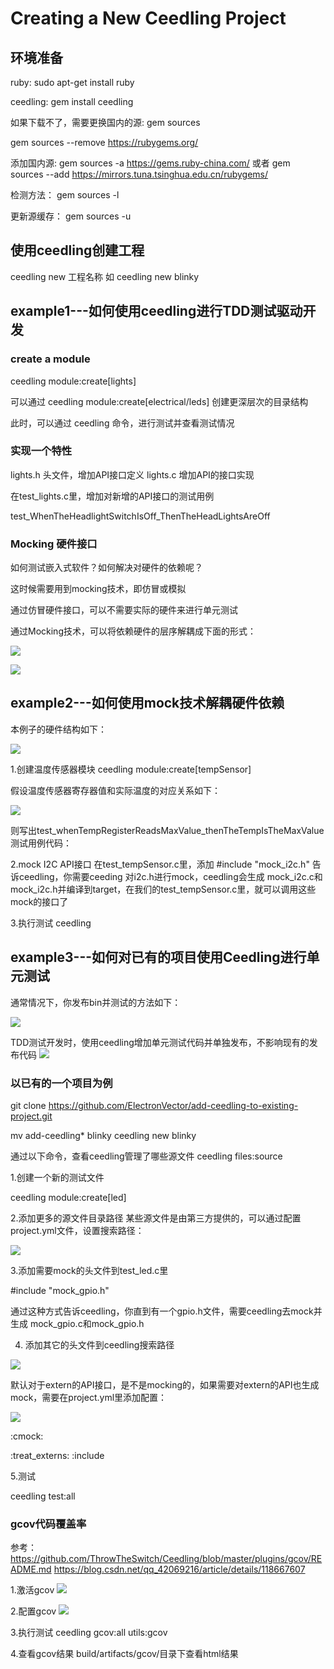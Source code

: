 # Creating a New Ceedling Project

## 环境准备
ruby:
sudo apt-get install ruby

ceedling:
gem install ceedling

如果下载不了，需要更换国内的源:
gem sources

gem sources --remove https://rubygems.org/

添加国内源:
gem sources -a https://gems.ruby-china.com/
或者
gem sources --add https://mirrors.tuna.tsinghua.edu.cn/rubygems/

检测方法：
gem sources -l

更新源缓存：
gem sources -u

## 使用ceedling创建工程
ceedling new 工程名称
如
ceedling new blinky

## example1---如何使用ceedling进行TDD测试驱动开发
### create a module
ceedling module:create[lights]

可以通过
ceedling module:create[electrical/leds]
创建更深层次的目录结构

此时，可以通过
ceedling
命令，进行测试并查看测试情况

### 实现一个特性
lights.h 头文件，增加API接口定义
lights.c 增加API的接口实现

在test_lights.c里，增加对新增的API接口的测试用例

test_WhenTheHeadlightSwitchIsOff_ThenTheHeadLightsAreOff

### Mocking 硬件接口
如何测试嵌入式软件？如何解决对硬件的依赖呢？

这时候需要用到mocking技术，即仿冒或模拟

通过仿冒硬件接口，可以不需要实际的硬件来进行单元测试

通过Mocking技术，可以将依赖硬件的层序解耦成下面的形式：

![](images/2022-11-24-09-40-27.png)


![](images/2022-11-24-09-45-45.png)

## example2---如何使用mock技术解耦硬件依赖
本例子的硬件结构如下：

![](images/2022-11-24-09-45-17.png)

1.创建温度传感器模块
ceedling module:create[tempSensor]

假设温度传感器寄存器值和实际温度的对应关系如下：

![](images/2022-11-24-09-46-38.png)

则写出test_whenTempRegisterReadsMaxValue_thenTheTempIsTheMaxValue测试用例代码：


2.mock I2C API接口
在test_tempSensor.c里，添加
#include "mock_i2c.h"
告诉ceedling，你需要ceeding 对i2c.h进行mock，ceedling会生成
mock_i2c.c和mock_i2c.h并编译到target，在我们的test_tempSensor.c里，就可以调用这些mock的接口了

3.执行测试
ceedling

## example3---如何对已有的项目使用Ceedling进行单元测试

通常情况下，你发布bin并测试的方法如下：

![](images/2022-11-24-09-47-14.png)

TDD测试开发时，使用ceedling增加单元测试代码并单独发布，不影响现有的发布代码
![](images/2022-11-24-09-48-08.png)


### 以已有的一个项目为例
git clone https://github.com/ElectronVector/add-ceedling-to-existing-project.git

mv add-ceedling* blinky
ceedling new blinky

通过以下命令，查看ceedling管理了哪些源文件
ceedling files:source

1.创建一个新的测试文件

ceedling module:create[led]


2.添加更多的源文件目录路径
某些源文件是由第三方提供的，可以通过配置project.yml文件，设置搜索路径：

![](images/2022-11-24-09-49-44.png)

3.添加需要mock的头文件到test_led.c里

#include "mock_gpio.h"

通过这种方式告诉ceedling，你直到有一个gpio.h文件，需要ceedling去mock并生成
mock_gpio.c和mock_gpio.h


4. 添加其它的头文件到ceedling搜索路径

![](images/2022-11-24-09-51-24.png)


默认对于extern的API接口，是不是mocking的，如果需要对extern的API也生成mock，需要在project.yml里添加配置：

![](images/2022-11-24-09-52-27.png)

:cmock:

  :treat_externs: :include

5.测试

ceedling test:all


### gcov代码覆盖率
参考：
https://github.com/ThrowTheSwitch/Ceedling/blob/master/plugins/gcov/README.md
https://blog.csdn.net/qq_42069216/article/details/118667607

1.激活gcov
![](images/2022-11-24-14-31-56.png)

2.配置gcov
![](images/2022-11-24-14-33-19.png)

3.执行测试
ceedling gcov:all utils:gcov

4.查看gcov结果
build/artifacts/gcov/目录下查看html结果